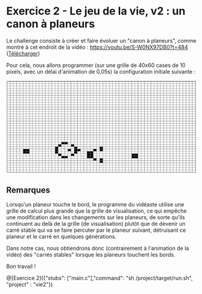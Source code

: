 # Exercice 2 - Le jeu de la vie, v2 : un canon à planeurs

Le challenge consiste à créer et faire évoluer un "canon à planeurs", comme montré à cet endroit de la vidéo : https://youtu.be/S-W0NX97DB0?t=484 ([Télécharger](https://github.com/pworontzoff/playground-AnimPaper-Life-Enonces/blob/master/markdowns/videos/animEx2.mp4?raw=true))

Pour cela, nous allons programmer (sur une grille de 40x60 cases de 10 pixels, avec un délai d'animation de 0,05s) la configuration initiale suivante :

![vie2](img/ex2.png)

## Remarques

Lorsqu'un planeur touche le bord, le programme du vidéaste utilise une grille de calcul plus grande que la grille de visualisation, ce qui empêche une modification dans les changements sur les planeurs, de sorte qu'ils continuent au delà de la grille (de visualisation) plutôt que de devenir un carré stable qui va se faire percuter par le planeur suivant, détruisant ce planeur et le carré en quelques générations.

Dans notre cas, nous obtiendrons donc (contrairement à l'animation de la vidéo) des "carrés stables" lorsque les planeurs touchent les bords.

Bon travail !

@[Exercice 2]({"stubs": ["main.c"],"command": "sh /project/target/run.sh", "project" : "vie2"})
